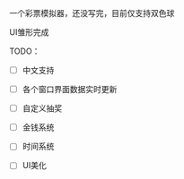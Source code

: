 一个彩票模拟器，还没写完，目前仅支持双色球


UI雏形完成

TODO：


- [ ] 中文支持

- [ ] 各个窗口界面数据实时更新

- [ ] 自定义抽奖

- [ ] 金钱系统

- [ ] 时间系统

- [ ] UI美化
